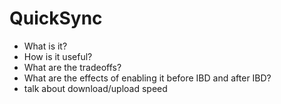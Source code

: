 # QuickSync

- What is it?
- How is it useful?
- What are the tradeoffs?
- What are the effects of enabling it before IBD and after IBD?
- talk about download/upload speed
